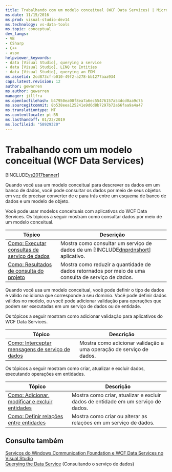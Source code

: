 ```yaml
---
title: Trabalhando com um modelo conceitual (WCF Data Services) | Microsoft Docs
ms.date: 11/15/2016
ms.prod: visual-studio-dev14
ms.technology: vs-data-tools
ms.topic: conceptual
dev_langs:
- VB
- CSharp
- C++
- aspx
helpviewer_keywords:
- data [Visual Studio], querying a service
- data [Visual Studio], LINQ to Entities
- data [Visual Studio], querying an EDM
ms.assetid: 2cd873cf-b010-49f2-a278-bb1277aaa934
caps.latest.revision: 12
author: gewarren
ms.author: gewarren
manager: jillfra
ms.openlocfilehash: b47950ea00f8ea7a6ec55476157a54dcd0aa9c75
ms.sourcegitcommit: 8b538eea125241e9d6d8b7297b72a66faa9a4a47
ms.translationtype: MT
ms.contentlocale: pt-BR
ms.lasthandoff: 01/23/2019
ms.locfileid: "58929320"
---
```

# <a name="working-with-a-conceptual-model-wcf-data-services"></a>Trabalhando com um modelo conceitual (WCF Data Services)
[!INCLUDE[vs2017banner](../includes/vs2017banner.md)]

  
Quando você usa um modelo conceitual para descrever os dados em um banco de dados, você pode consultar os dados por meio de seus objetos em vez de precisar converter de e para trás entre um esquema de banco de dados e um modelo de objeto.  
  
 Você pode usar modelos conceituais com aplicativos do WCF Data Services. Os tópicos a seguir mostram como consultar dados por meio de um modelo conceitual.  
  
|Tópico|Descrição|  
|-----------|-----------------|  
|[Como: Executar consultas de serviço de dados](http://msdn.microsoft.com/library/62997821-e0c6-4c4d-9fb7-1273fb5e5d18)|Mostra como consultar um serviço de dados de um [!INCLUDE[dnprdnshort](../includes/dnprdnshort-md.md)] aplicativo.|  
|[Como: Resultados de consulta do projeto](http://msdn.microsoft.com/library/474ac625-8770-43ba-8320-d3315ea9530f)|Mostra como reduzir a quantidade de dados retornados por meio de uma consulta de serviço de dados.|  
  
 Quando você usa um modelo conceitual, você pode definir o tipo de dados é válido no idioma que corresponde a seu domínio. Você pode definir dados válidos no modelo, ou você pode adicionar validação para operações que podem ser executadas em um serviço de dados ou de entidade.  
  
 Os tópicos a seguir mostram como adicionar validação para aplicativos do WCF Data Services.  
  
|Tópico|Descrição|  
|-----------|-----------------|  
|[Como: Interceptar mensagens de serviço de dados](http://msdn.microsoft.com/library/24b9df1b-b54b-4795-a033-edf333675de6)|Mostra como adicionar validação a uma operação de serviço de dados.|  
  
 Os tópicos a seguir mostram como criar, atualizar e excluir dados, executando operações em entidades.  
  
|Tópico|Descrição|  
|-----------|-----------------|  
|[Como: Adicionar, modificar e excluir entidades](http://msdn.microsoft.com/library/a00f8933-b232-4445-95ba-adc634f055d8)|Mostra como criar, atualizar e excluir dados de entidade em um serviço de dados.|  
|[Como: Definir relações entre entidades](http://msdn.microsoft.com/library/cc255524-1534-4fae-b83c-250933d5a72b)|Mostra como criar ou alterar as relações em um serviço de dados.|  
  
## <a name="see-also"></a>Consulte também  
 [Serviços do Windows Communication Foundation e WCF Data Services no Visual Studio](../data-tools/windows-communication-foundation-services-and-wcf-data-services-in-visual-studio.md)   
 [Querying the Data Service](http://msdn.microsoft.com/library/823e9444-27aa-4f1f-be8e-0486d67f54c0) (Consultando o serviço de dados)

